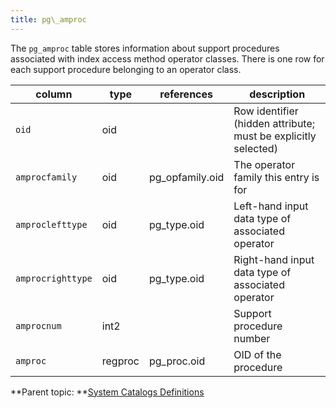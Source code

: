 ```yaml
---
title: pg\_amproc 
---
```


The `pg_amproc` table stores information about support procedures associated with index access method operator classes. There is one row for each support procedure belonging to an operator class.

|column|type|references|description|
|------|----|----------|-----------|
|`oid`|oid| |Row identifier \(hidden attribute; must be explicitly selected\)|
|`amprocfamily`|oid|pg\_opfamily.oid|The operator family this entry is for|
|`amproclefttype`|oid|pg\_type.oid|Left-hand input data type of associated operator|
|`amprocrighttype`|oid|pg\_type.oid|Right-hand input data type of associated operator|
|`amprocnum`|int2| |Support procedure number|
|`amproc`|regproc|pg\_proc.oid|OID of the procedure|

**Parent topic: **[System Catalogs Definitions](../system_catalogs/catalog_ref-html.html)


